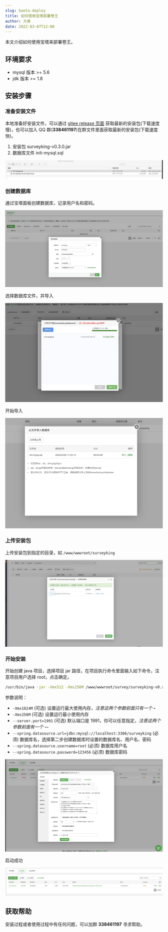 ```yaml
---
slug: baota-deploy
title: 如何使用宝塔部署卷王
author: 大黄
date: 2022-03-07T12:00
---
```

本文介绍如何使用宝塔来部署卷王。

## 环境要求

- mysql 版本 >= 5.6
- jdk 版本 >= 1.8

## 安装步骤

### 准备安装文件

本地准备好安装文件，可以通过 [gitee release 页面](https://gitee.com/surveyking/surveyking/releases) 获取最新的安装包(下载速度慢)，也可以加入 QQ 群(**338461197**)在群文件里面获取最新的安装包(下载速度快)。

1. 安装包 surveyking-v0.3.0.jar
2. 数据库文件 init-mysql.sql

![bt1](../static/img/bt-1.jpg)

### 创建数据库

通过宝塔面板创建数据库，记录用户名和密码。

![bt2](../static/img/bt-2.jpg)

选择数据库文件，并导入

![bt3](../static/img/bt-3.jpg)

开始导入

![bt4](../static/img/bt-4.jpg)

### 上传安装包

上传安装包到指定的目录，如 `/www/wwwroot/surveyking`

![bt5](../static/img/bt-5.jpg)

### 开始安装

开始创建 java 项目，选择项目 jar 路径，在项目执行命令里面输入如下命令，注意项目用户选择 root，点击确定。

```bash
/usr/bin/java -jar -Xmx512 -Xms256M /www/wwwroot/survey/surveyking-v0.x.x.jar --server.port=1991 --spring.datasource.url=jdbc:mysql://localhost:3306/surveyking --spring.datasource.username=surveyking --spring.datasource.password=123456
```

参数说明：

- `-Xmx1024M` (可选) 设置运行最大使用内存，*注意这两个参数前面只有一个* **-**
- `-Xms256M` (可选)  设置运行最小使用内存
- `--server.port=1991` (可选) 默认端口是 1991，你可以任意指定，*注意这两个参数前面有一个* **--**
- `--spring.datasource.url=jdbc:mysql://localhost:3306/surveyking` (必须) 数据库名，选择第二步创建数据库时设置的数据库名、用户名、密码
- `--spring.datasource.username=root` (必须) 数据库用户名
- `--spring.datasource.password=123456` (必须) 数据库密码

![bt6](../static/img/bt-6.jpg)

启动成功

![bt7](../static/img/bt-7.jpg)

## 获取帮助

安装过程或者使用过程中有任何问题，可以加群 **338461197** 寻求帮助。
